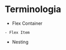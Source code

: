 # Terminologia

<!-- Contém algo -->
- Flex Container
<!-- elementos contidos no container -->
    - Flex Item
<!-- conceito de elementos contendo outros elementos -->
- Nesting
